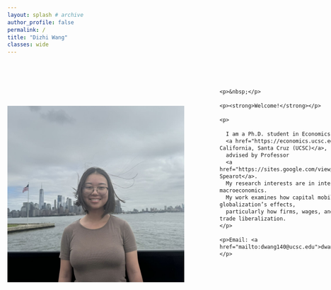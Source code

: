 ```yaml
---
layout: splash # archive
author_profile: false
permalink: /
title: "Dizhi Wang"
classes: wide
---
```


<style>
  .profile-container {
    display: flex;
    align-items: flex-start; /* Ensures text aligns with the top of the image */
    gap: 40px; /* Creates space between image and text */
  }

  .profile-image {
    width: 400px;
    flex-shrink: 0; /* Prevents image from resizing */
    margin-right: 40px;
    margin-top: 100px;

  }

  .text-content {
    max-width: 1000px;
    display: flex;
    flex-direction: column;
    justify-content: flex-start; /* Ensures text starts at the top */
  }
</style>

<div class="profile-container">
  <img src="/images/dzw.jpg" class="profile-image" />

  <div class="text-content">
    <p>&nbsp;</p>
    
    <p>&nbsp;</p>
    
    <p><strong>Welcome!</strong></p>
    
    <p>
  
      I am a Ph.D. student in Economics at the 
      <a href="https://economics.ucsc.edu/">University of California, Santa Cruz (UCSC)</a>, 
      advised by Professor 
      <a href="https://sites.google.com/view/acspearot/home">Alan Spearot</a>.
      My research interests are in international trade and macroeconomics.
      My work examines how capital mobility shapes globalization’s effects, 
      particularly how firms, wages, and welfare respond to trade liberalization.
    </p>

    <p>Email: <a href="mailto:dwang140@ucsc.edu">dwang140@ucsc.edu</a></p>
  </div>
</div>

